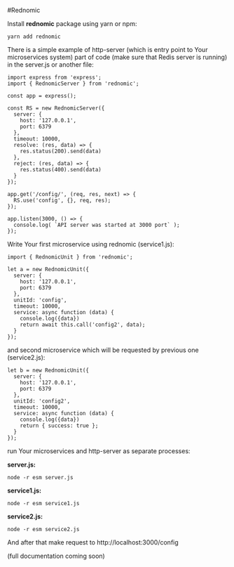 #Rednomic

Install **rednomic** package using yarn or npm:

``` yarn add rednomic ```

There is a simple example of http-server (which is entry point to Your microservices system) part of code (make sure that Redis server is running) in the server.js or another file:

```
import express from 'express';
import { RednomicServer } from 'rednomic';

const app = express();

const RS = new RednomicServer({
  server: {
    host: '127.0.0.1',
    port: 6379
  },
  timeout: 10000,
  resolve: (res, data) => {
    res.status(200).send(data)
  },
  reject: (res, data) => {
    res.status(400).send(data)
  }
});

app.get('/config/', (req, res, next) => {
  RS.use('config', {}, req, res);
});

app.listen(3000, () => {
  console.log( `API server was started at 3000 port` );
});

```

Write Your first microservice using rednomic (service1.js):

```
import { RednomicUnit } from 'rednomic';

let a = new RednomicUnit({
  server: {
    host: '127.0.0.1',
    port: 6379
  },
  unitId: 'config',
  timeout: 10000,
  service: async function (data) {
    console.log({data})
    return await this.call('config2', data);
  }
});

```

and second microservice which will be requested by previous one (service2.js):

```
let b = new RednomicUnit({
  server: {
    host: '127.0.0.1',
    port: 6379
  },
  unitId: 'config2',
  timeout: 10000,
  service: async function (data) {
    console.log({data})
    return { success: true };
  }
});

``` 
run Your microservices and http-server as separate processes:

**server.js:**

```
node -r esm server.js
```

**service1.js:**

```
node -r esm service1.js
```

**service2.js:**

```
node -r esm service2.js
```

And after that make request to http://localhost:3000/config

(full documentation coming soon)
